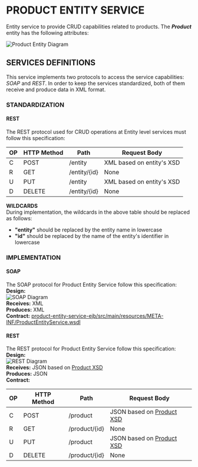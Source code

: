 # PRODUCT ENTITY SERVICE
Entity service to provide CRUD capabilities related to products. The ***Product*** entity has the following attributes:

![Product Entity Diagram](documentation/diagrams/Entity.png)

## SERVICES DEFINITIONS
This service implements two protocols to access the service capabilities: *SOAP* and *REST*.
In order to keep the services standardized, both of them receive and produce data in XML format.

### STANDARDIZATION
#### REST
The REST protocol used for CRUD operations at Entity level services must follow this specification:

OP | HTTP Method | Path | Request Body
---|-------------|------|-------------
C |POST | /entity | XML based on entity's XSD
R |GET | /entity/{id} | None
U |PUT | /entity | XML based on entity's XSD
D |DELETE | /entity/{id} | None

**WILDCARDS** <br />
During implementation, the wildcards in the above table should be replaced as follows:
 * **"entity"** should be replaced by the entity name in lowercase
 * **"id"** should be replaced by the name of the entity's identifier in lowercase

### IMPLEMENTATION
#### SOAP

The SOAP protocol for Product Entity Service follow this specification:<br />
**Design:**<br /> ![SOAP Diagram](documentation/diagrams/SOAP.png)<br/>
**Receives:** XML<br />
**Produces:** XML<br />
**Contract:** [product-entity-service-ejb/src/main/resources/META-INF/ProductEntityService.wsdl](product-entity-service-ejb/src/main/resources/META-INF/ProductEntityService.wsdl)<br />


#### REST
The REST protocol for Product Entity Service follow this specification:<br />
**Design:**<br /> ![REST Diagram](documentation/diagrams/REST.png) <br/>
**Receives:** JSON based on [Product XSD](product-entity-service-ejb/src/main/resources/META-INF/Product.xsd)<br/>
**Produces:** JSON<br />
**Contract:** <br />

OP | HTTP Method | Path | Request Body
---|-------------|------|-------------
C |POST | /product | JSON based on [Product XSD](product-entity-service-ejb/src/main/resources/META-INF/Product.xsd)
R |GET | /product/{id} | None
U |PUT | /product | JSON based on [Product XSD](product-entity-service-ejb/src/main/resources/META-INF/Product.xsd)
D |DELETE | /product/{id} | None
